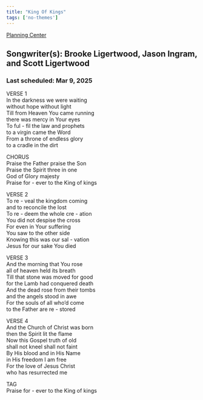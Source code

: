 ```yaml
---
title: "King Of Kings"
tags: ['no-themes']
---
```


[Planning Center](https://services.planningcenteronline.com/songs/23559487)

## Songwriter(s): Brooke Ligertwood, Jason Ingram, and Scott Ligertwood
### Last scheduled: Mar 9, 2025          

VERSE 1  
In the darkness we were waiting  
without hope without light  
Till from Heaven You came running  
there was mercy in Your eyes  
To ful - fil the law and prophets  
to a virgin came the Word  
From a throne of endless glory  
to a cradle in the dirt  
  
CHORUS  
Praise the Father praise the Son  
Praise the Spirit three in one  
God of Glory majesty  
Praise for - ever to the King of kings  
  
VERSE 2  
To re - veal the kingdom coming  
and to reconcile the lost  
To re - deem the whole cre - ation  
You did not despise the cross  
For even in Your suffering  
You saw to the other side  
Knowing this was our sal - vation  
Jesus for our sake You died  
  
  
VERSE 3  
And the morning that You rose  
all of heaven held its breath  
Till that stone was moved for good  
for the Lamb had conquered death  
And the dead rose from their tombs  
and the angels stood in awe  
For the souls of all who’d come  
to the Father are re - stored  
  
VERSE 4  
And the Church of Christ was born  
then the Spirit lit the flame  
Now this Gospel truth of old  
shall not kneel shall not faint  
By His blood and in His Name  
in His freedom I am free  
For the love of Jesus Christ  
who has resurrected me  
  
TAG  
Praise for - ever to the King of kings
